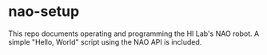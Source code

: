 # nao-setup
This repo documents operating and programming the HI Lab's NAO robot. A simple "Hello, World" script using the NAO API is included.
